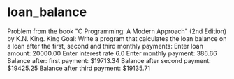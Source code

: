 # loan_balance

Problem from the book "C Programming: A Modern Approach" (2nd Edition) by K.N. King. King
Goal: Write a program that calculates the loan balance
on a loan after the first, second and third monthly payments:
Enter loan amount: 20000.00
Enter interest rate 6.0
Enter monthly payment: 386.66
Balance after: first payment: $19713.34
Balance after second payment: $19425.25
Balance after third payment: $19135.71

